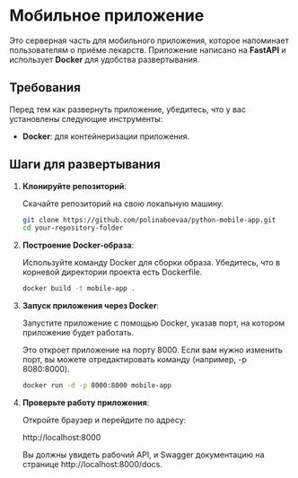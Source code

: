 ﻿# Мобильное приложение

Это серверная часть для мобильного приложения, которое напоминает пользователям о приёме лекарств. Приложение написано на **FastAPI** и использует **Docker** для удобства развертывания.

## Требования

Перед тем как развернуть приложение, убедитесь, что у вас установлены следующие инструменты:

- **Docker**: для контейнеризации приложения.

## Шаги для развертывания

1. **Клонируйте репозиторий**:

   Скачайте репозиторий на свою локальную машину.

   ```bash
   git clone https://github.com/polinaboevaa/python-mobile-app.git
   cd your-repository-folder

2. **Построение Docker-образа**:

    Используйте команду Docker для сборки образа. Убедитесь, что в корневой директории проекта есть Dockerfile.

    ```bash
    docker build -t mobile-app .

3. **Запуск приложения через Docker**:

    Запустите приложение с помощью Docker, указав порт, на котором приложение будет работать.

    Это откроет приложение на порту 8000. Если вам нужно изменить порт, вы можете отредактировать команду (например, -p 8080:8000).

    ```bash
    docker run -d -p 8000:8000 mobile-app

4. **Проверьте работу приложения**:

    Откройте браузер и перейдите по адресу:

    http://localhost:8000

    Вы должны увидеть рабочий API, и Swagger документацию на странице http://localhost:8000/docs.


